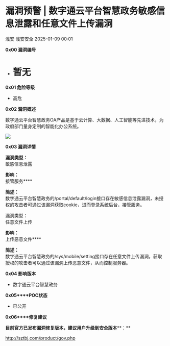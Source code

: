#  漏洞预警 | 数字通云平台智慧政务敏感信息泄露和任意文件上传漏洞   
浅安  浅安安全   2025-01-09 00:01  
  
**0x00 漏洞编号**  
- # 暂无  
  
**0x01 危险等级**  
- 高危  
  
**0x02 漏洞概述**  
  
数字通云平台智慧政务OA产品是基于云计算、大数据、人工智能等先进技术，为政府部门量身定制的智能化办公系统。  
  
![](https://mmbiz.qpic.cn/sz_mmbiz_png/7stTqD182SWnNVYCXFibvrEzrsLtp9qH2GLJ89ibtOcq365Wsp2rGtY13STS40yZib34HMaQzGtibQgJdq9Gvtp7gQ/640?wx_fmt=png&from=appmsg "")  
  
**0x03 漏洞详情**  
  
**漏洞类型：**  
敏感信息泄露  
  
**影响：**  
接管服务****  
  
**简述：**  
数字通云平台智慧政务的/portal/default/login接口存在敏感信息泄露漏洞，未授权的攻击者可通过该漏洞获取cookie，进而登录系统后台，接管服务。  
  
漏洞类型：  
任意文件上传  
  
**影响：**  
上传恶意文件****  
  
**简述：**  
数字通云平台智慧政务的/sys/mobile/setting接口存在任意文件上传漏洞，获取授权的攻击者可以通过该漏洞上传恶意文件，从而控制服务器。  
  
**0x04 影响版本**  
- 数字通云平台智慧政务  
  
**0x05****POC状态**  
- 已公开  
  
**0x06****修复建议**  
  
**目前官方已发布漏洞修复版本，建议用户升级到安全版本****：**  
  
http://sztbj.com/product/gov.php  
  
  
  
